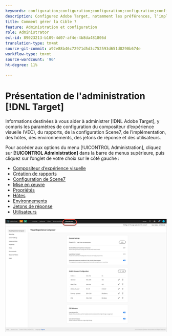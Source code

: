 ```yaml
---
keywords: configuration;configuration;configuration;configuration;configuration;administration
description: Configurez Adobe Target, notamment les préférences, l’implémentation, la gestion des utilisateurs, les propriétés, la configuration Scene7, la gestion des hôtes et les jetons de réponse.
title: Comment gérer la Cible ?
feature: Administration et configuration
role: Administrator
exl-id: 89023213-b109-4d07-af4e-4b8da481806d
translation-type: tm+mt
source-git-commit: a92e88b46c72971d5d3c752593d651d8290b674e
workflow-type: tm+mt
source-wordcount: '96'
ht-degree: 11%

---
```


# Présentation de l&#39;administration [!DNL Target]

Informations destinées à vous aider à administrer [!DNL Adobe Target], y compris les paramètres de configuration du compositeur d’expérience visuelle (VEC), du rapports, de la configuration Scene7, de l’implémentation, des hôtes, des environnements, des jetons de réponse et des utilisateurs.

Pour accéder aux options du menu [!UICONTROL Administration], cliquez sur **[!UICONTROL Administration]** dans la barre de menus supérieure, puis cliquez sur l’onglet de votre choix sur le côté gauche :

* [Compositeur d’expérience visuelle](/help/administrating-target/visual-experience-composer-set-up.md)
* [Création de rapports](/help/administrating-target/reporting.md)
* [Configuration de Scene7](/help/administrating-target/scene7-settings.md)
* [Mise en œuvre](/help/c-implementing-target/implementing-target.md)
* [Propriétés](/help/administrating-target/c-user-management/property-channel/property-channel.md)
* [Hôtes](/help/administrating-target/hosts.md)
* [Environnements](/help/administrating-target/environments.md)
* [Jetons de réponse](/help/administrating-target/response-tokens.md)
* [Utilisateurs](/help/administrating-target/c-user-management/user-management.md)

![Menu Administration Adobe Target](/help/administrating-target/assets/administration.png)

